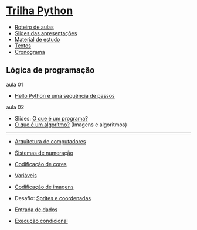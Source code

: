 # [Trilha Python](index.md)

- [Roteiro de aulas](roteiro.md)
- [Slides das apresentações](slides.md)
- [Material de estudo](material.md)
- [Textos](textos.md)
- [Cronograma](cronograma.md)

## Lógica de programação

aula 01
- [Hello Python e uma sequência de passos](helloseq.md)

aula 02

- Slides: [O que é um programa?](oqehumprog.html)
- [O que é um algorítmo?](imgalgo.md) (Imagens e algoritmos)

---

- [Arquitetura de computadores](arquicomp.md)
- [Sistemas de numeração](sistnum.md)
- [Codificação de cores](codcores.md)
- [Variáveis](vars.md)
- [Codificação de imagens](codimg.md)


- Desafio: [Sprites e coordenadas](spritesc.md)
- [Entrada de dados](entrada.md)
- [Execução condicional](cifelse.md)

